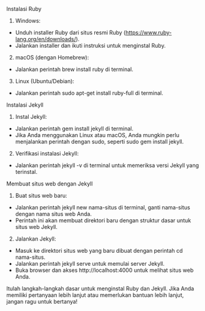 Instalasi Ruby
1. Windows:
- Unduh installer Ruby dari situs resmi Ruby (https://www.ruby-lang.org/en/downloads/).
- Jalankan installer dan ikuti instruksi untuk menginstal Ruby.
2. macOS (dengan Homebrew):
- Jalankan perintah brew install ruby di terminal.
3. Linux (Ubuntu/Debian):
- Jalankan perintah sudo apt-get install ruby-full di terminal.

Instalasi Jekyll
1. Instal Jekyll:
- Jalankan perintah gem install jekyll di terminal.
- Jika Anda menggunakan Linux atau macOS, Anda mungkin perlu menjalankan perintah dengan sudo, seperti sudo gem install jekyll.
2. Verifikasi instalasi Jekyll:
- Jalankan perintah jekyll -v di terminal untuk memeriksa versi Jekyll yang terinstal.

Membuat situs web dengan Jekyll
1. Buat situs web baru:
- Jalankan perintah jekyll new nama-situs di terminal, ganti nama-situs dengan nama situs web Anda.
- Perintah ini akan membuat direktori baru dengan struktur dasar untuk situs web Jekyll.
2. Jalankan Jekyll:
- Masuk ke direktori situs web yang baru dibuat dengan perintah cd nama-situs.
- Jalankan perintah jekyll serve untuk memulai server Jekyll.
- Buka browser dan akses http://localhost:4000 untuk melihat situs web Anda.

Itulah langkah-langkah dasar untuk menginstal Ruby dan Jekyll. Jika Anda memiliki pertanyaan lebih lanjut atau memerlukan bantuan lebih lanjut, jangan ragu untuk bertanya!